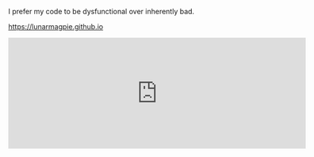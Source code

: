I prefer my code to be dysfunctional over inherently bad.

https://lunarmagpie.github.io

<iframe src="https://github.com/sponsors/Lunarmagpie/card" title="Sponsor Lunarmagpie" height="225" width="600" style="border: 0;"></iframe>
